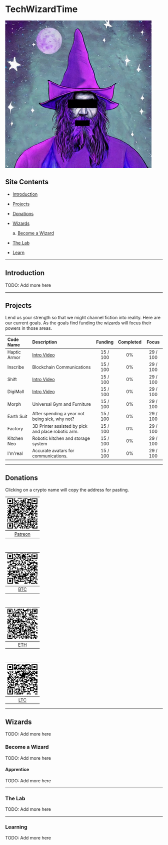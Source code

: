 # TechWizardTime

![TechWizardTime Avatar](images/TechWizardTime_sm.png)

## Site Contents

- [Introduction](#introduction)

- [Projects](#projects)

- [Donations](#donations)

- [Wizards](#wizards)

    a. [Become a Wizard](#become-a-wizard)

- [The Lab](#the-lab)

- [Learn](#learning)

---

## Introduction

TODO: Add more here

---

## Projects

Lend us your strength so that we might channel fiction into reality. Here are our current goals. As the goals find funding the wizards will focus their powers in those areas.

| Code Name | Description | Funding | Completed | Focus |
| :-- | :-- | :-: | :-: | :-: |
| Haptic Armor | [Intro Video](https://www.youtube.com/@TechWizardTime) | 15 / 100 | 0% | 29 / 100 |
| Inscribe | Blockchain Communications | 15 / 100 | 0% | 29 / 100 |
| Shift | [Intro Video](https://www.youtube.com/@TechWizardTime) | 15 / 100 | 0% | 29 / 100 |
| DigiMall | [Intro Video](https://www.youtube.com/@TechWizardTime) | 15 / 100 | 0% | 29 / 100 |
| Morph | Universal Gym and Furniture | 15 / 100 | 0% | 29 / 100 |
| Earth Suit | After spending a year not being sick, why not? | 15 / 100 | 0% | 29 / 100 |
| Factory | 3D Printer assisted by pick and place robotic arm. | 15 / 100 | 0% | 29 / 100 |
| Kitchen Neo | Robotic kitchen and storage system | 15 / 100 | 0% | 29 / 100 |
| I'm'real | Accurate avatars for communications. | 15 / 100 | 0% | 29 / 100 |

---

## Donations

Clicking on a crypto name will copy the address for pasting.

| ![QR Code for Patreon](images/patreon_qrcode.png) |
| :-: |
| [Patreon](https://www.patreon.com/TechWizardTime) |

<br>

| ![QR Code for BTC 16DvnS8jBc2N8W4uGTg6NFePwRcgtGAnrB](images/btc_16DvnS8jBc2N8W4uGTg6NFePwRcgtGAnrB.png) |
| :-: |
| [BTC](javascript:navigator.clipboard.writeText('16DvnS8jBc2N8W4uGTg6NFePwRcgtGAnrB')) |  |

<br>

| ![QR Code for ETH 0x195F719C75825e5C48a2A3BD514AB2764dF06805](images/eth_0x195F719C75825e5C48a2A3BD514AB2764dF06805.png) |
| :-: |
| [ETH](javascript:navigator.clipboard.writeText('0x195F719C75825e5C48a2A3BD514AB2764dF06805')) |

<br>

| ![QR Code for LTC LSnfmhoJrnkiyGD2SZfR2KwKVf4JHifkUr0](images/ltc_LSnfmhoJrnkiyGD2SZfR2KwKVf4JHifkUr.png) |
| :-: |
| [LTC](javascript:navigator.clipboard.writeText('LSnfmhoJrnkiyGD2SZfR2KwKVf4JHifkUr0')) |

---

## Wizards

TODO: Add more here

### Become a Wizard

TODO: Add more here

#### Apprentice

TODO: Add more here

---

### The Lab

TODO: Add more here

---

### Learning

TODO: Add more here
